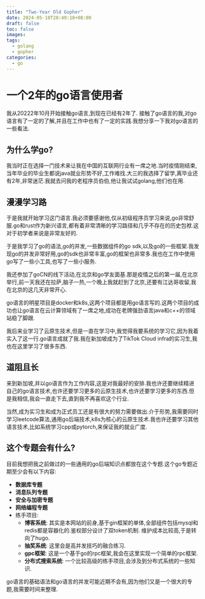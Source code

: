 ```yaml
---
title: "Two-Year Old Gopher"
date: 2024-05-18T20:49:18+08:00
draft: false
toc: false
images:
tags:
  - golang
  - gopher
categories:
  - go
---
```


# 一个2年的go语言使用者

我从20222年10月开始接触go语言,到现在已经有2年了. 接触了go语言的我,对go语言有了一定的了解,并且在工作中也有了一定的实践.我想分享一下我对go语言的一些看法.

## 为什么学go?

我当时正在选择一门技术来让我在中国的互联网行业有一席之地.当时疫情刚结束,当年毕业的毕业生都说java就业形势不好,工作难找.大三的我选择了留学,离毕业还有2年,非常迷茫.我就去问我的老程序员伯伯,他让我试试golang,他们也在用.

## 漫漫学习路

于是我就开始学习这门语言.我必须要感谢他,仅从初级程序员学习来说,go非常舒服.go和rust作为新兴语言,都有着非常清晰的学习路径和几乎不存在的历史包袱.这对于初学者来说是非常友好的.

于是我学习了go的语法,go的并发,一些数据组件的go sdk,以及go的一些框架.我发现go的并发非常好用,go的sdk也非常丰富,go的框架也非常多.我也在工作中使用go写了一些小工具,也写了一些小服务.

我还参加了goCN的线下活动,在北京和go学友面基.那是疫情之后的第一届,在北京举行,前一天我还在拉萨,脑子一热,一个晚上我就赶到了北京,还要有江达哥收留,我在北京的这几天非常开心.

go语言的明星项目是docker和k8s,这两个项目都是用go语言写的.这两个项目的成功也让go语言在云计算领域有了一席之地,成功在老牌强劲语言java和c++的领域站稳了脚跟.

我后来业学习了云原生技术,但是一直在学习中,我觉得我要系统的学习它,因为我着实入了这一行.go语言成就了我.我在新加坡成为了TikTok Cloud infra的实习生,我也在这里学习了很多东西.

## 道阻且长

来到新加坡,并以go语言作为工作内容,这是对我最好的安排.我也许还要继续精进自己的go语言技术,也许还要学习更多的云原生技术,也许还要学习更多的东西.但是我相信,我会一直走下去,直到我不再喜欢这个行业.

当然,成为实习生和成为正式员工还是有很大的努力需要做出.介于形势,我需要同时学习leetcode算法,通用go后端技术,k8s为核心的云原生技术.我也许还要学习其他语言技术,比如系统学习cpp或pytorch,来保证我的就业广度.

## 这个专题会有什么?

目前我想把我之前做过的一些通用的go后端知识点都放在这个专题.这个go专题近期至少会有以下内容:

- **数据库专题**
- **消息队列专题**
- **安全与加密专题**
- **网络编程专题**
- 练手项目:
    - **博客系统**: 其实是本网站的前身,基于gin框架的单体,全部组件包括mysql和redis都是容器化的.鉴权部分设计了双token机制. 维护成本比较高,于是转向了hugo.
    - **抽奖系统**: 这里会是高并发技巧的融合练习.
    - **gpc框架**: 这是一个基于go的rpc框架,我会在这里实现一个简单的rpc框架.
    - **分布式搜索系统**: 一个比较高级的练手项目,会涉及到分布式系统的一些知识.

go语言的基础语法和go语言的并发可能近期不会有,因为他们又是一个很大的专题,我需要时间来整理.




